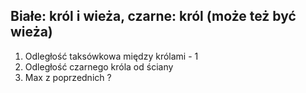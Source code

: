 ## Białe: król i wieża, czarne: król (może też być wieża)

1. Odległość taksówkowa między królami - 1
2. Odległość czarnego króla od ściany
3. Max z poprzednich ?
